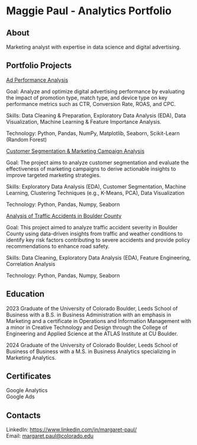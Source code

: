 # Maggie Paul - Analytics Portfolio

## About

Marketing analyst with expertise in data science and digital advertising.

## Portfolio Projects 

[Ad Performance Analysis](https://github.com/margaretpaul/Analytics_Portfolio/blob/main/Ad_Performance_Analysis.ipynb)

Goal: Analyze and optimize digital advertising performance by evaluating the impact of promotion type, match type, and device type on key performance metrics such as CTR, Conversion Rate, ROAS, and CPC.

Skills: Data Cleaning & Preparation, Exploratory Data Analysis (EDA), Data Visualization, Machine Learning & Feature Importance Analysis. 

Technology: Python, Pandas, NumPy, Matplotlib, Seaborn, Scikit-Learn (Random Forest)

[Customer Segmentation & Marketing Campaign Analysis](https://github.com/margaretpaul/Analytics_Portfolio/blob/main/Customer_Segmentation_%26_Marketing_Campaign_Analysis.ipynb)

Goal: The project aims to analyze customer segmentation and evaluate the effectiveness of marketing campaigns to derive actionable insights to improve targeted marketing strategies.

Skills: Exploratory Data Analysis (EDA), Customer Segmentation, Machine Learning, Clustering Techniques (e.g., K-Means, PCA), Data Visualization

Technology: Python, Pandas, Numpy, Seaborn 

[Analysis of Traffic Accidents in Boulder County](https://github.com/margaretpaul/Analytics_Portfolio/blob/main/Analysis_of_Traffic_Accidents_in_Boulder_County.ipynb)

Goal: This project aimed to analyze traffic accident severity in Boulder County using data-driven insights from traffic and weather conditions to identify key risk factors contributing to severe accidents and provide policy recommendations to enhance road safety.

Skills: Data Cleaning, Exploratory Data Analysis (EDA), Feature Engineering, Correlation Analysis 

Technology: Python, Pandas, Numpy, Seaborn 

## Education 

2023 Graduate of the University of Colorado Boulder, Leeds School of Business with a B.S. in Business Administration with an emphasis in Marketing and a certificate in Operations and Information Management with a minor in Creative Technology and Design through the College of Engineering and Applied Science at the ATLAS Institute at CU Boulder.

2024 Graduate of the University of Colorado Boulder, Leeds School of Business of Business with a M.S. in Business Analytics specializing in Marketing Analytics.

## Certificates 

Google Analytics \
Google Ads 

## Contacts 

LinkedIn: https://www.linkedin.com/in/margaret-paul/ \
Email: margaret.paul@colorado.edu
